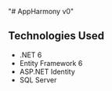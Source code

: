 "# AppHarmony v0" 

## Technologies Used

- .NET 6
- Entity Framework 6
- ASP.NET Identity
- SQL Server
